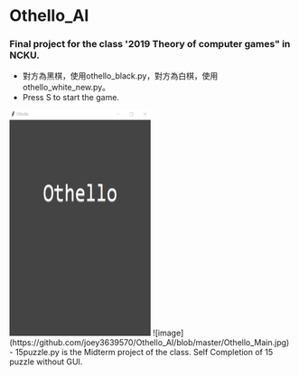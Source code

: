 Othello_AI
===
### Final project for the class '2019 Theory of computer games" in NCKU.
- 對方為黑棋，使用othello_black.py，對方為白棋，使用othello_white_new.py。
- Press S to start the game.
<img src="https://github.com/joey3639570/Othello_AI/blob/master/Othello_top.jpg" width="250" height="400">
![image](https://github.com/joey3639570/Othello_AI/blob/master/Othello_Main.jpg)
- 15puzzle.py is the Midterm project of the class. Self Completion of 15 puzzle without GUI.

